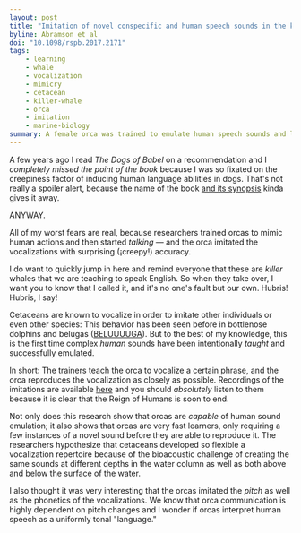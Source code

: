 ```yaml
---
layout: post
title: "Imitation of novel conspecific and human speech sounds in the killer whale (Orcinus orca)"
byline: Abramson et al
doi: "10.1098/rspb.2017.2171"
tags:
    - learning
    - whale
    - vocalization
    - mimicry
    - cetacean
    - killer-whale
    - orca
    - imitation
    - marine-biology
summary: A female orca was trained to emulate human speech sounds and learned the skillset very quickly, suggesting that cetaceans have a highly developed vocal imitation ability.
---
```


A few years ago I read _The Dogs of Babel_ on a recommendation and I _completely missed the point of the book_ because I was so fixated on the creepiness factor of inducing human language abilities in dogs. That's not really a spoiler alert, because the name of the book [and its synopsis](https://www.goodreads.com/book/show/89691.The_Dogs_of_Babel) kinda gives it away.

ANYWAY.

All of my worst fears are real, because researchers trained orcas to mimic human actions and then started _talking_ — and the orca imitated the vocalizations with surprising (¡creepy!) accuracy.

I do want to quickly jump in here and remind everyone that these are _killer_ whales that we are teaching to speak English. So when they take over, I want you to know that I called it, and it's no one's fault but our own. Hubris! Hubris, I say!

Cetaceans are known to vocalize in order to imitate other individuals or even other species: This behavior has been seen before in bottlenose dolphins and belugas ([BELUUUUGA](https://www.youtube.com/watch?v=0uuCNAwXGaQ)). But to the best of my knowledge, this is the first time complex _human_ sounds have been intentionally _taught_ and successfully emulated.

In short: The trainers teach the orca to vocalize a certain phrase, and the orca reproduces the vocalization as closely as possible. Recordings of the imitations are available [here](https://figshare.com/collections/Supplementary_material_from_Imitation_of_novel_conspecific_and_human_speech_sounds_in_the_killer_whale_i_Orcinus_orca_i_/3982647) and you should _absolutely_ listen to them because it is clear that the Reign of Humans is soon to end.

Not only does this research show that orcas are _capable_ of human sound emulation; it also shows that orcas are very fast learners, only requiring a few instances of a novel sound before they are able to reproduce it. The researchers hypothesize that cetaceans developed so flexible a vocalization repertoire because of the bioacoustic challenge of creating the same sounds at different depths in the water column as well as both above and below the surface of the water.

I also thought it was very interesting that the orcas imitated the _pitch_ as well as the phonetics of the vocalizations. We know that orca communication is highly dependent on pitch changes and I wonder if orcas interpret human speech as a uniformly tonal "language."
